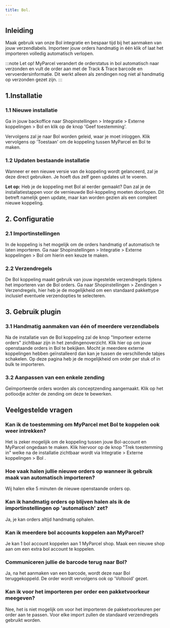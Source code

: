 ```yaml
---
title: Bol.
---
```


## Inleiding

Maak gebruik van onze Bol integratie en bespaar tijd bij het aanmaken van jouw verzendlabels.
Importeer jouw orders handmatig in één klik of laat het importeren volledig automatisch verlopen.

:::note
Let op! MyParcel verandert de orderstatus in bol automatisch naar verzonden en vult de order aan met de Track & Trace barcode en vervoerdersinformatie. Dit werkt alleen als zendingen nog niet al handmatig op verzonden gezet zijn.
:::

## 1.Installatie

### 1.1 Nieuwe installatie

Ga in jouw backoffice naar Shopinstellingen > Integratie > Externe koppelingen > Bol en klik op de knop 'Geef toestemming'.

<MPImg src="/documentation/bol/bol-externe-koppelingen.jpg" alt="Externe koppelingen" />

Vervolgens zal je naar Bol worden geleid, waar je moet inloggen. Klik vervolgens op 'Toestaan' om de koppeling tussen MyParcel en Bol te maken.

### 1.2 Updaten bestaande installatie

Wanneer er een nieuwe versie van de koppeling wordt gelanceerd, zal je deze direct gebruiken. Je hoeft dus zelf geen updates uit te voeren.

**Let op:** Heb je de koppeling met Bol al eerder gemaakt? Dan zal je de installatiestappen voor de vernieuwde Bol-koppeling moeten doorlopen. Dit betreft namelijk geen update, maar kan worden gezien als een compleet nieuwe koppeling.

## 2. Configuratie

### 2.1 Importinstellingen

In de koppeling is het mogelijk om de orders handmatig of automatisch te laten importeren. Ga naar Shopinstellingen > Integratie > Externe koppelingen > Bol om hierin een keuze te maken.

<MPImg src="/documentation/bol/bol-importinstellingen.jpg" alt="Importinstellingen" />

### 2.2 Verzendregels

De Bol koppeling maakt gebruik van jouw ingestelde verzendregels tijdens het importeren van de Bol orders.
Ga naar Shopinstellingen > Zendingen > Verzendregels, hier heb je de mogelijkheid om een standaard pakkettype inclusief eventuele verzendopties te selecteren.

## 3. Gebruik plugin

### 3.1 Handmatig aanmaken van één of meerdere verzendlabels

Na de installatie van de Bol koppeling zal de knop "Importeer externe orders" zichtbaar zijn in het zendingenoverzicht. Klik hier op om jouw openstaande orders in Bol te bekijken. Mocht je meerdere externe koppelingen hebben geïnstalleerd dan kan je tussen de verschillende tabjes schakelen. Op deze pagina heb je de mogelijkheid om order per stuk of in bulk te importeren.

### 3.2 Aanpassen van een enkele zending

Geïmporteerde orders worden als conceptzending aangemaakt. Klik op het potloodje achter de zending om deze te bewerken.

## Veelgestelde vragen

### Kan ik de toestemming om MyParcel met Bol te koppelen ook weer intrekken?

Het is zeker mogelijik om de koppeling tussen jouw Bol-account en MyParcel ongedaan te maken. Klik hiervoor op de knop "Trek toestemming in" welke na de installatie zichtbaar wordt via Integratie > Externe koppelingen > Bol .

### Hoe vaak halen jullie nieuwe orders op wanneer ik gebruik maak van automatisch importeren?

Wij halen elke 5 minuten de nieuwe openstaande orders op.

### Kan ik handmatig orders op blijven halen als ik de importinstellingen op 'automatisch' zet?

Ja, je kan orders altijd handmatig ophalen.

### Kan ik meerdere bol accounts koppelen aan MyParcel?

Je kan 1 bol account koppelen aan 1 MyParcel shop. Maak een nieuwe shop aan om een extra bol account te koppelen.

### Communiceren jullie de barcode terug naar Bol?

Ja, na het aanmaken van een barcode, wordt deze naar Bol teruggekoppeld. De order wordt vervolgens ook op 'Voltooid' gezet.

### Kan ik voor het importeren per order een pakketvoorkeur meegeven?

Nee, het is niet mogelijk om voor het importeren de pakketvoorkeuren per order aan te passen. Voor elke import zullen de standaard verzendregels gebruikt worden.
